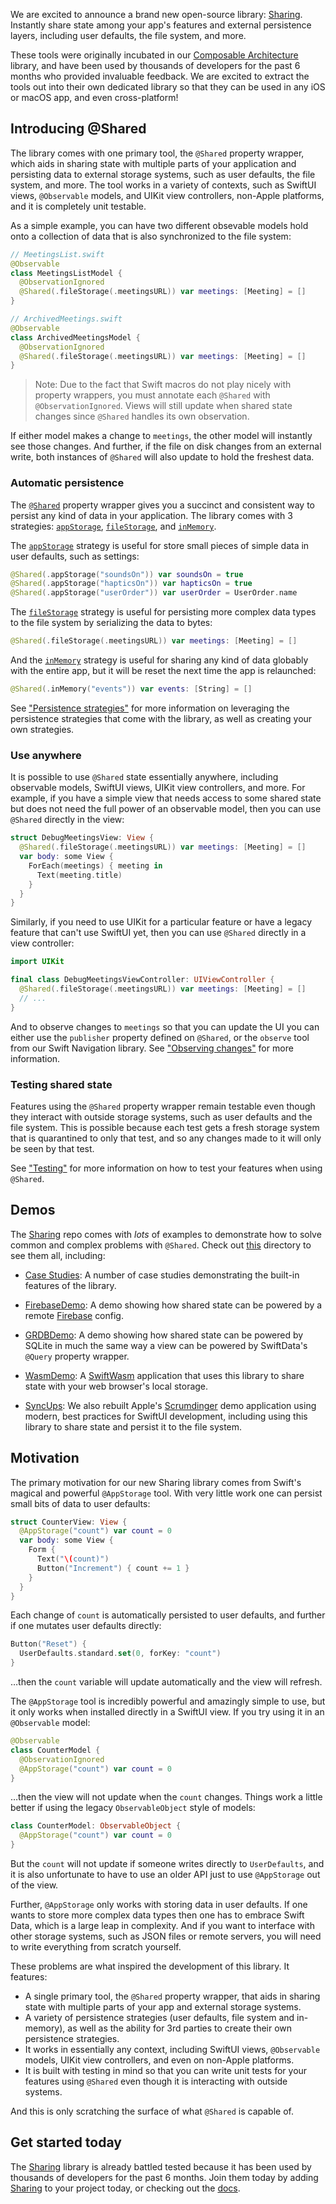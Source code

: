 We are excited to announce a brand new open-source library: [Sharing][sharing-gh]. Instantly share 
state among your app's features and external persistence layers, including user defaults, the file 
system, and more.

These tools were originally incubated in our [Composable Architecture][tca-gh] library, and have
been used by thousands of developers for the past 6 months who provided invaluable feedback. We
are excited to extract the tools out into their own dedicated library so that they can be used in 
any iOS or macOS app, and even cross-platform! 

[tca-gh]: https://github.com/pointfreeco/swift-composable-architecture

## Introducing @Shared

The library comes with one primary tool, the `@Shared` property wrapper, which aids in sharing
state with multiple parts of your application and persisting data to external storage systems, such
as user defaults, the file system, and more. The tool works in a variety of contexts, such as 
SwiftUI views, `@Observable` models, and UIKit view controllers, non-Apple platforms,
and it is completely unit testable.

As a simple example, you can have two different obsevable models hold onto a collection of 
data that is also synchronized to the file system:

```swift
// MeetingsList.swift
@Observable
class MeetingsListModel {
  @ObservationIgnored
  @Shared(.fileStorage(.meetingsURL)) var meetings: [Meeting] = []
}

// ArchivedMeetings.swift
@Observable
class ArchivedMeetingsModel {
  @ObservationIgnored
  @Shared(.fileStorage(.meetingsURL)) var meetings: [Meeting] = []
}
```

> Note: Due to the fact that Swift macros do not play nicely with property wrappers, you must 
annotate each `@Shared` with `@ObservationIgnored`. Views will still update when shared state 
changes since `@Shared` handles its own observation.

If either model makes a change to `meetings`, the other model will instantly see those changes.
And further, if the file on disk changes from an external write, both instances of `@Shared` will
also update to hold the freshest data.

### Automatic persistence

The [`@Shared`][shared-article] property wrapper gives you a succinct and consistent way to persist 
any kind of data in your application. The library comes with 3 strategies:
[`appStorage`][app-storage-key-docs], 
[`fileStorage`][file-storage-key-docs], and
[`inMemory`][in-memory-key-docs]. 

[shared-article]: https://swiftpackageindex.com/pointfreeco/swift-sharing/main/documentation/sharing/shared
[app-storage-key-docs]: https://swiftpackageindex.com/pointfreeco/swift-sharing/main/documentation/sharing/appstoragekey
[file-storage-key-docs]: https://swiftpackageindex.com/pointfreeco/swift-sharing/main/documentation/sharing/filestoragekey
[in-memory-key-docs]: https://swiftpackageindex.com/pointfreeco/swift-sharing/main/documentation/sharing/inmemorykey


The [`appStorage`][app-storage-key-docs] strategy is useful for store small
pieces of simple data in user defaults, such as settings:

```swift
@Shared(.appStorage("soundsOn")) var soundsOn = true
@Shared(.appStorage("hapticsOn")) var hapticsOn = true
@Shared(.appStorage("userOrder")) var userOrder = UserOrder.name
```

The [`fileStorage`][file-storage-key-docs] strategy is useful
for persisting more complex data types to the file system by serializing the data to bytes:

```swift
@Shared(.fileStorage(.meetingsURL)) var meetings: [Meeting] = []
```

And the [`inMemory`][in-memory-key-docs] strategy is useful for sharing any kind
of data globably with the entire app, but it will be reset the next time the app is relaunched:

```swift
@Shared(.inMemory("events")) var events: [String] = []
```

See ["Persistence strategies"][persistence-docs] for more information on leveraging the persistence 
strategies that come with the library, as well as creating your own strategies.

[persistence-docs]: https://swiftpackageindex.com/pointfreeco/swift-sharing/main/documentation/sharing/persistencestrategies

### Use anywhere

It is possible to use `@Shared` state essentially anywhere, including observable models, SwiftUI
views, UIKit view controllers, and more. For example, if you have a simple view that needs access
to some shared state but does not need the full power of an observable model, then you can use
`@Shared` directly in the view:

```swift
struct DebugMeetingsView: View {
  @Shared(.fileStorage(.meetingsURL)) var meetings: [Meeting] = []
  var body: some View {
    ForEach(meetings) { meeting in
      Text(meeting.title)
    }
  }
}
```

Similarly, if you need to use UIKit for a particular feature or have a legacy feature that can't use
SwiftUI yet, then you can use `@Shared` directly in a view controller:

```swift
import UIKit

final class DebugMeetingsViewController: UIViewController {
  @Shared(.fileStorage(.meetingsURL)) var meetings: [Meeting] = []
  // ...
}
```

And to observe changes to `meetings` so that you can update the UI you can either use the 
`publisher` property defined on `@Shared`, or the `observe` tool from our Swift Navigation library. 
See ["Observing changes"][observation-docs] for more information.

[observation-docs]: https://swiftpackageindex.com/pointfreeco/swift-sharing/main/documentation/sharing/observingchanges

### Testing shared state

Features using the `@Shared` property wrapper remain testable even though they interact with outside
storage systems, such as user defaults and the file system. This is possible because each test
gets a fresh storage system that is quarantined to only that test, and so any changes made to it
will only be seen by that test.

See ["Testing"][testing-docs] for more information on how to test your features when using `@Shared`.

[testing-docs]: https://swiftpackageindex.com/pointfreeco/swift-sharing/main/documentation/sharing/testing

## Demos

The [Sharing][sharing-gh] repo comes with _lots_ of examples to demonstrate how to solve common and
complex problems with `@Shared`. Check out [this][examples-dir] directory to see them all,
 including:

  * [Case Studies][case-studies-dir]:
    A number of case studies demonstrating the built-in features of the library.

  * [FirebaseDemo][firebase-dir]:
    A demo showing how shared state can be powered by a remote [Firebase][firebase] config.
    
  * [GRDBDemo][grdb-dir]:
    A demo showing how shared state can be powered by SQLite in much the same way a view can be
    powered by SwiftData's `@Query` property wrapper.
  
  * [WasmDemo][wasm-dir]:
    A [SwiftWasm][swiftwasm] application that uses this library to share state with your web
    browser's local storage.

  * [SyncUps][syncups]: We also rebuilt Apple's [Scrumdinger][scrumdinger] demo application using 
    modern, best practices for SwiftUI development, including using this library to share state and 
    persist it to the file system.

[swiftwasm]: https://swiftwasm.org
[case-studies-dir]: https://github.com/pointfreeco/swift-sharing/tree/main/Examples/Examples
[grdb-dir]: https://github.com/pointfreeco/swift-sharing/tree/main/Examples/GRDBDemo
[firebase-dir]: https://github.com/pointfreeco/swift-sharing/tree/main/Examples/FirebaseDemo
[wasm-dir]: https://github.com/pointfreeco/swift-sharing/tree/main/Examples/WasmDemo
[examples-dir]: https://github.com/pointfreeco/swift-sharing/tree/main/Examples
[firebase]: https://firebase.google.com
[scrumdinger]: https://developer.apple.com/tutorials/app-dev-training/getting-started-with-scrumdinger
[syncups]: https://github.com/pointfreeco/syncups

## Motivation

The primary motivation for our new Sharing library comes from Swift's magical and powerful 
`@AppStorage` tool. With very little work one can persist small bits of data to user defaults:

```swift
struct CounterView: View {
  @AppStorage("count") var count = 0
  var body: some View {
    Form {
      Text("\(count)")
      Button("Increment") { count += 1 }
    }
  }
}
```

Each change of `count` is automatically persisted to user defaults, and further if one mutates
user defaults directly:

```swift
Button("Reset") {
  UserDefaults.standard.set(0, forKey: "count")
}
```

…then the `count` variable will update automatically and the view will refresh.

The `@AppStorage` tool is incredibly powerful and amazingly simple to use, but it only works when
installed directly in a SwiftUI view. If you try using it in an `@Observable` model:

```swift
@Observable
class CounterModel {
  @ObservationIgnored 
  @AppStorage("count") var count = 0
}
```

…then the view will not update when the `count` changes. Things work a little better if using
the legacy `ObservableObject` style of models:

```swift
class CounterModel: ObservableObject {
  @AppStorage("count") var count = 0
}
```

But the `count` will not update if someone writes directly to `UserDefaults`, and it is also
unfortunate to have to use an older API just to use `@AppStorage` out of the view.

Further, `@AppStorage` only works with storing data in user defaults. If one wants to store more
complex data types then one has to embrace Swift Data, which is a large leap in complexity. And
if you want to interface with other storage systems, such as JSON files or remote servers, you will
need to write everything from scratch yourself. 

These problems are what inspired the development of this library. It features:

* A single primary tool, the `@Shared` property wrapper, that aids in sharing state with multiple 
parts of your app and external storage systems. 
* A variety of persistence strategies (user defaults, file system and in-memory), as well as the 
ability for 3rd parties to create their own persistence strategies. 
* It works in essentially any context, including SwiftUI views, `@Observable` models, UIKit view 
controllers, and even on non-Apple platforms.
* It is built with testing in mind so that you can write unit tests for your features using 
`@Shared` even though it is interacting with outside systems.

And this is only scratching the surface of what `@Shared` is capable of.

## Get started today

The [Sharing][sharing-gh] library is already battled tested because it has been used by thousands
of developers for the past 6 months. Join them today by adding [Sharing][sharing-gh] to your project
today, or checking out the [docs][sharing-docs].

[sharing-docs]: https://swiftpackageindex.com/pointfreeco/swift-sharing/main/documentation/sharing
[sharing-gh]: https://github.com/pointfreeco/swift-sharing
